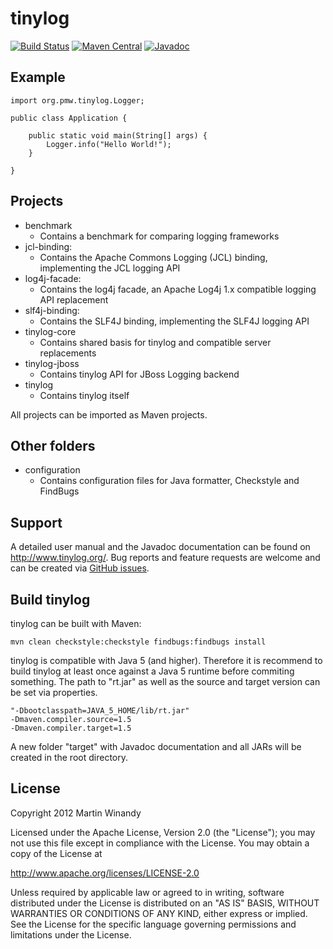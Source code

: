 tinylog
=======
[![Build Status](https://travis-ci.org/pmwmedia/tinylog.svg?branch=v1.2)](https://travis-ci.org/pmwmedia/tinylog)
[![Maven Central](https://maven-badges.herokuapp.com/maven-central/org.tinylog/tinylog/badge.svg)](https://maven-badges.herokuapp.com/maven-central/org.tinylog/tinylog)
[![Javadoc](https://javadoc-emblem.rhcloud.com/doc/org.tinylog/tinylog/badge.svg)](http://www.javadoc.io/doc/org.tinylog/tinylog)

Example
-------

    import org.pmw.tinylog.Logger;
    
    public class Application {
    
        public static void main(String[] args) {
            Logger.info("Hello World!");
        }
    
    }

Projects
--------

* benchmark
  * Contains a benchmark for comparing logging frameworks
* jcl-binding:
  * Contains the Apache Commons Logging (JCL) binding, implementing the JCL logging API
* log4j-facade:
  * Contains the log4j facade, an Apache Log4j 1.x compatible logging API replacement
* slf4j-binding:
  * Contains the SLF4J binding, implementing the SLF4J logging API
* tinylog-core
  * Contains shared basis for tinylog and compatible server replacements
* tinylog-jboss
  * Contains tinylog API for JBoss Logging backend
* tinylog
  * Contains tinylog itself

All projects can be imported as Maven projects.

Other folders
-------------
	
* configuration
  * Contains configuration files for Java formatter, Checkstyle and FindBugs

Support
-------

A detailed user manual and the Javadoc documentation can be found on http://www.tinylog.org/. Bug reports and feature requests are welcome and can be created via [GitHub issues](https://github.com/pmwmedia/tinylog/issues).

Build tinylog
-------------

tinylog can be built with Maven:

	mvn clean checkstyle:checkstyle findbugs:findbugs install
	
tinylog is compatible with Java 5 (and higher). Therefore it is recommend to build tinylog at least once against a Java 5 runtime before commiting something. The path to "rt.jar" as well as the source and target version can be set via properties.

	"-Dbootclasspath=JAVA_5_HOME/lib/rt.jar"
	-Dmaven.compiler.source=1.5
	-Dmaven.compiler.target=1.5

A new folder "target" with Javadoc documentation and all JARs will be created in the root directory.

License
-------

Copyright 2012 Martin Winandy

Licensed under the Apache License, Version 2.0 (the "License"); you may not use this file except in compliance with the License. You may obtain a copy of the License at

http://www.apache.org/licenses/LICENSE-2.0

Unless required by applicable law or agreed to in writing, software distributed under the License is distributed on an "AS IS" BASIS, WITHOUT WARRANTIES OR CONDITIONS OF ANY KIND, either express or implied. See the License for the specific language governing permissions and limitations under the License.
